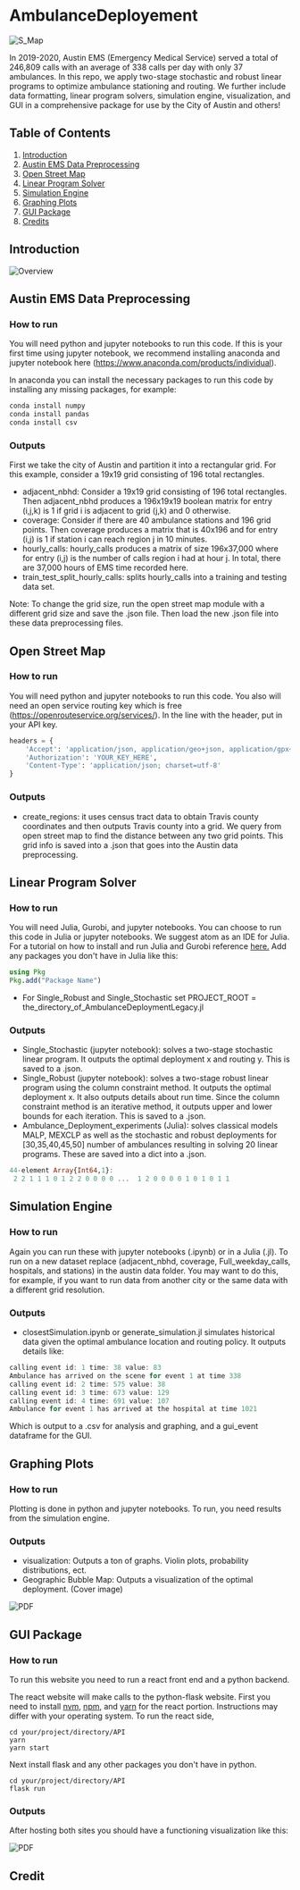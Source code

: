 # AmbulanceDeployement

![S_Map](https://github.com/michaelhilborn/AmbulanceDeployment/blob/master/results/stochastic50_map.png "Stochastic Mapping")

In 2019-2020, Austin EMS (Emergency Medical Service) served a total of 246,809 calls with an average of 338 calls per day with only 37 ambulances. In this repo, we apply two-stage stochastic and robust linear programs to optimize ambulance stationing and routing. We further include data formatting, linear program solvers, simulation engine, visualization, and GUI in a comprehensive package for use by the City of Austin and others! 


## Table of Contents 

1. [Introduction](#Introduction)
3. [Austin EMS Data Preprocessing](#Austin)
4. [Open Street Map](#Open)
5. [Linear Program Solver](#Linear)
6. [Simulation Engine](#Simulation)
7. [Graphing Plots](#Graphing)
8. [GUI Package](#GUI)
9. [Credits](#Credits)

<a name="Introduction"/>

## Introduction 

![Overview](https://github.com/michaelhilborn/AmbulanceDeployment/blob/master/results/flowchart.png "Flowchart Overview")

<a name="Austin"/>

## Austin EMS Data Preprocessing 

### How to run

You will need python and jupyter notebooks to run this code. If this is your first time using jupyter notebook, we recommend installing anaconda and jupyter notebook here (https://www.anaconda.com/products/individual).

In anaconda you can install the necessary packages to run this code by installing any missing packages, for example:

```python
conda install numpy
conda install pandas
conda install csv
```

### Outputs

First we take the city of Austin and partition it into a rectangular grid. For this example, consider a 19x19 grid consisting of 196 total rectangles.
* adjacent_nbhd: Consider a 19x19 grid consisting of 196 total rectangles. Then adjacent_nbhd produces a 196x19x19 boolean matrix for entry (i,j,k) is 1 if grid i is adjacent to grid (j,k) and 0 otherwise.
* coverage: Consider if there are 40 ambulance stations and 196 grid points. Then coverage produces a matrix that is 40x196 and for entry (i,j) is 1 if station i can reach region j in 10 minutes.
* hourly_calls: hourly_calls produces a matrix of size 196x37,000 where for entry (i,j) is the number of calls region i had at hour j. In total, there are 37,000 hours of EMS time recorded here.
* train_test_split_hourly_calls: splits hourly_calls into a training and testing data set.

Note: To change the grid size, run the open street map module with a different grid size and save the .json file. Then load the new .json file into these data preprocessing files.

<a name="Open"/>

## Open Street Map

### How to run

You will need python and jupyter notebooks to run this code. You also will need an open service routing key which is free (https://openrouteservice.org/services/). In the line with the header, put in your API key.
```python
headers = {
    'Accept': 'application/json, application/geo+json, application/gpx+xml, img/png; charset=utf-8',
    'Authorization': 'YOUR_KEY_HERE',
    'Content-Type': 'application/json; charset=utf-8'
}
```
### Outputs

* create_regions: it uses census tract data to obtain Travis county coordinates and then outputs Travis county into a grid. We query from open street map to find the distance between any two grid points. This grid info is saved into a .json that goes into the Austin data preprocessing.

<a name="Linear"/>

## Linear Program Solver

### How to run

You will need Julia, Gurobi, and jupyter notebooks. You can choose to run this code in Julia or jupyter notebooks. We suggest atom as an IDE for Julia. For a tutorial on how to install and run Julia and Gurobi reference [here.](https://github.com/michaelhilborn/AmbulanceDeployment/blob/master/documentation/gurobi.md) Add any packages you don't have in Julia like this:

```julia
using Pkg
Pkg.add("Package Name")
```

* For Single_Robust and Single_Stochastic set PROJECT_ROOT =  the_directory_of_AmbulanceDeploymentLegacy.jl

### Outputs

* Single_Stochastic (jupyter notebook): solves a two-stage stochastic linear program. It outputs the optimal deployment x and routing y. This is saved to a .json.
* Single_Robust (jupyter notebook): solves a two-stage robust linear program using the column constraint method. It outputs the optimal deployment x. It also outputs details about run time. Since the column constraint method is an iterative method, it outputs upper and lower bounds for each iteration. This is saved to a .json.
* Ambulance_Deployment_experiments (Julia): solves classical models MALP, MEXCLP as well as the stochastic and robust deployments for [30,35,40,45,50] number of ambulances resulting in solving 20 linear programs. These are saved into a dict into a .json.


```julia
44-element Array{Int64,1}:
 2 2 1 1 1 0 1 2 2 0 0 0 0 ...  1 2 0 0 0 0 1 0 1 0 1 1
```
<a name="Simulation"/>

## Simulation Engine

### How to run

Again you can run these with jupyter notebooks (.ipynb) or in a Julia (.jl). To run on a new dataset replace (adjacent_nbhd, coverage, Full_weekday_calls, hospitals, and stations) in the austin data folder. You may want to do this, for example, if you want to run data from another city or the same data with a different grid resolution.

### Outputs

* closestSimulation.ipynb or generate_simulation.jl simulates historical data given the optimal ambulance location and routing policy. It outputs details like: 
```julia
calling event id: 1 time: 38 value: 83
Ambulance has arrived on the scene for event 1 at time 338
calling event id: 2 time: 575 value: 38
calling event id: 3 time: 673 value: 129
calling event id: 4 time: 691 value: 107
Ambulance for event 1 has arrived at the hospital at time 1021
```
Which is output to a .csv for analysis and graphing, and a gui_event dataframe for the GUI.

<a name="Graphing"/>

## Graphing Plots

### How to run

Plotting is done in python and jupyter notebooks. To run, you need results from the simulation engine.

### Outputs

* visualization: Outputs a ton of graphs. Violin plots, probability distributions, ect.
* Geographic Bubble Map: Outputs a visualization of the optimal deployment. (Cover image)

![PDF](https://github.com/michaelhilborn/AmbulanceDeployment/blob/master/results/pdf.png "PDF")


<a name="GUI"/>

## GUI Package

### How to run

To run this website you need to run a react front end and a python backend. 

The react website will make calls to the python-flask website. 
First you need to install [nvm](https://github.com/coreybutler/nvm-windows/releases), [npm](https://www.npmjs.com/get-npm), and [yarn](https://yarnpkg.com/getting-started/install) for the react portion. Instructions may differ with your operating system. To run the react side,

```command prompt
cd your/project/directory/API
yarn
yarn start
```

Next install flask and any other packages you don't have in python.

```command python
cd your/project/directory/API
flask run
```

### Outputs

After hosting both sites you should have a functioning visualization like this:

![PDF](https://github.com/michaelhilborn/AmbulanceDeployment/blob/master/results/react.PNG "PDF")

<a name="Credit"/>

## Credit
